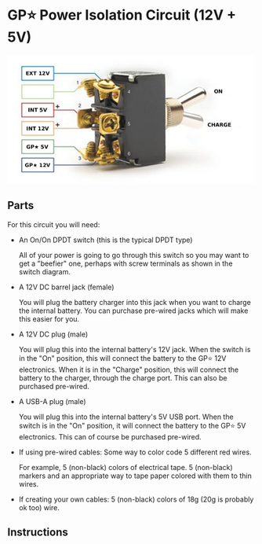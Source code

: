 # GP⭐️ Power Isolation Circuit (12V + 5V)

![isolation switch](isolation-switch.jpg)

## Parts

For this circuit you will need:

- An On/On DPDT switch (this is the typical DPDT type)
  
  All of your power is going to go through this switch so you may want to get a "beefier" one, perhaps with screw terminals as shown in the switch diagram.
- A 12V DC barrel jack (female)
  
  You will plug the battery charger into this jack when you want to charge the internal battery.
  You can purchase pre-wired jacks which will make this easier for you.
- A 12V DC plug (male)
  
  You will plug this into the internal battery's 12V jack.
  When the switch is in the "On" position, this will connect the battery to the GP⭐️ 12V electronics.
  When it is in the "Charge" position, this will connect the battery to the charger, through the charge port.
  This can also be purchased pre-wired.
- A USB-A plug (male)
  
  You will plug this into the internal battery's 5V USB port.
  When the switch is in the "On" position, it will connect the battery to the GP⭐️ 5V electronics.
  This can of course be purchased pre-wired.

- If using pre-wired cables: Some way to color code 5 different red wires.

  For example, 5 (non-black) colors of electrical tape.
  5 (non-black) markers and an appropriate way to tape paper
  colored with them to thin wires.

- If creating your own cables: 5 (non-black) colors of
  18g (20g is probably ok too) wire.

## Instructions




